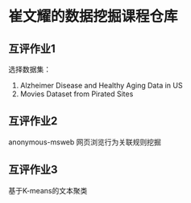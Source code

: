 # 崔文耀的数据挖掘课程仓库

## 互评作业1

选择数据集：

1. Alzheimer Disease and Healthy Aging Data in US
2. Movies Dataset from Pirated Sites

## 互评作业2

anonymous-msweb
网页浏览行为关联规则挖掘


## 互评作业3

基于K-means的文本聚类


